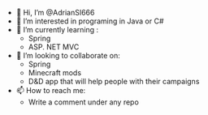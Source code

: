 - 👋 Hi, I’m @AdrianSI666
- 👀 I’m interested in programing in Java or C#
- 🌱 I’m currently learning :
    - Spring
    - ASP. NET MVC
- 💞️ I’m looking to collaborate on: 
    - Spring
    - Minecraft mods
    - D&D app that will help people with their campaigns
- 📫 How to reach me:
    - Write a comment under any repo
<!---
AdrianSI666/AdrianSI666 is a ✨ special ✨ repository because its `README.md` (this file) appears on your GitHub profile.
You can click the Preview link to take a look at your changes.
--->
